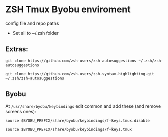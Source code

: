 # ZSH Tmux Byobu enviroment


config file and repo paths

- Set all to ~/.zsh folder


## Extras: 

`git clone https://github.com/zsh-users/zsh-autosuggestions ~/.zsh/zsh-autosuggestions`

`git clone https://github.com/zsh-users/zsh-syntax-highlighting.git ~/.zsh/zsh-autosuggestions`

## Byobu

At `/usr/share/byobu/keybindings` edit common and add these (and remove screens ones):


`source $BYOBU_PREFIX/share/byobu/keybindings/f-keys.tmux.disable`

`source $BYOBU_PREFIX/share/byobu/keybindings/f-keys.tmux`
